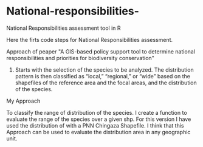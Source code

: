 # National-responsibilities-

National Responsibilities assessment tool in R

Here the firts code steps for National Responsibilities assessment. 


Approach of peaper "A GIS-based policy support tool to determine national responsibilities and priorities for biodiversity conservation" 

1) Starts with the selection of the species to be analyzed. The distribution pattern is then classified as “local,” “regional,” or “wide” based on the shapefiles of the reference area and the focal areas, and the distribution of the species. 
  

My Approach 

To classify the range of distribution of the species. I create a function to evaluate the range of the species over a given shp.
For this version I have used the distribution of with a PNN Chingaza Shapefile. I think that this Approach can be used to evaluate the distribution area in any geographic unit. 






